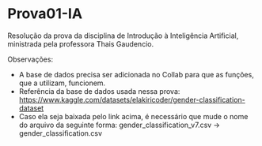 # Prova01-IA
Resolução da prova da disciplina de Introdução à Inteligência Artificial, ministrada pela professora Thais Gaudencio.

Observações:
- A base de dados precisa ser adicionada no Collab para que as funções, que a utilizam, funcionem.
- Referência da base de dados usada nessa prova: https://www.kaggle.com/datasets/elakiricoder/gender-classification-dataset
- Caso ela seja baixada pelo link acima, é necessário que mude o nome do arquivo da seguinte forma:
  gender_classification_v7.csv -> gender_classification.csv 
